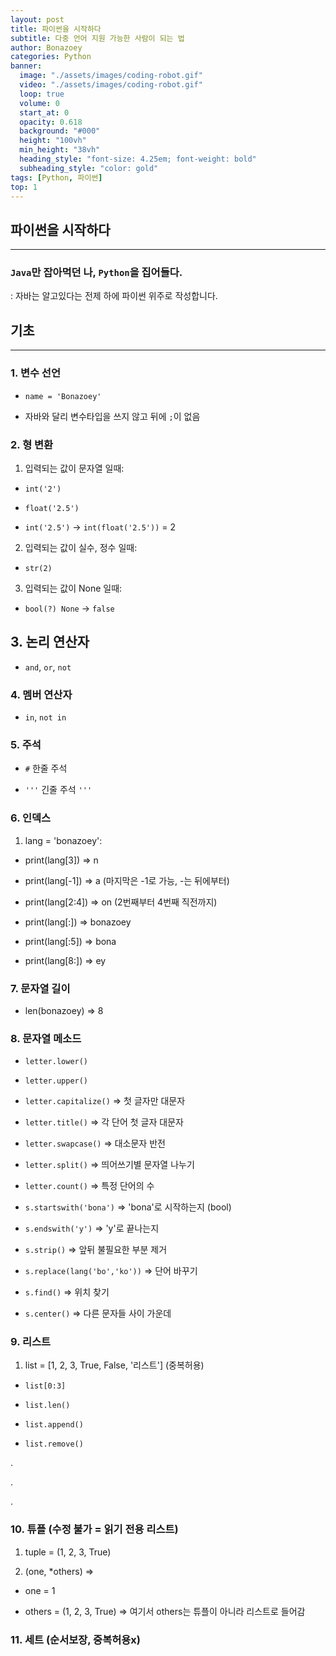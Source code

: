 ```yaml
---
layout: post
title: 파이썬을 시작하다
subtitle: 다중 언어 지원 가능한 사람이 되는 법
author: Bonazoey
categories: Python
banner:
  image: "./assets/images/coding-robot.gif"
  video: "./assets/images/coding-robot.gif"
  loop: true
  volume: 0
  start_at: 0
  opacity: 0.618
  background: "#000"
  height: "100vh"
  min_height: "38vh"
  heading_style: "font-size: 4.25em; font-weight: bold"
  subheading_style: "color: gold"
tags: [Python, 파이썬]
top: 1
---
```



## 파이썬을 시작하다

---

### `Java`만 잡아먹던 나, `Python`을 집어들다.

: 자바는 알고있다는 전제 하에 파이썬 위주로 작성합니다.


## 기초

---

### 1. 변수 선언

* `name = 'Bonazoey'`

* 자바와 달리 변수타입을 쓰지 않고 뒤에 `;`이 없음

 
### 2. 형 변환

1. 입력되는 값이 문자열 일때:

* `int('2')`

* `float('2.5')`

* `int('2.5')` -> `int(float('2.5'))` = 2

2. 입력되는 값이 실수, 정수 일때:

* `str(2)`

3. 입력되는 값이 None 일때: 

* `bool(?) None` -> `false`


## 3. 논리 연산자

* `and`, `or`, `not`

 
### 4. 멤버 연산자

* `in`, `not in`

  
### 5. 주석

* `#` 한줄 주석

* `'''` 긴줄 주석 `'''`

 
### 6. 인덱스 

1. lang = 'bonazoey':

* print(lang[3]) => n

* print(lang[-1]) => a (마지막은 -1로 가능, -는 뒤에부터)

* print(lang[2:4]) => on (2번째부터 4번째 직전까지)

* print(lang[:]) => bonazoey

* print(lang[:5]) => bona

* print(lang[8:]) => ey

 
### 7. 문자열 길이

* len(bonazoey) => 8

 
### 8. 문자열 메소드

* `letter.lower()`

* `letter.upper()`

* `letter.capitalize()` => 첫 글자만 대문자

* `letter.title()` => 각 단어 첫 글자 대문자

* `letter.swapcase()` => 대소문자 반전

* `letter.split()` => 띄어쓰기별 문자열 나누기

* `letter.count()` => 특정 단어의 수

* `s.startswith('bona')` => 'bona'로 시작하는지 (bool)

* `s.endswith('y')` => 'y'로 끝나는지

* `s.strip()` => 앞뒤 불필요한 부분 제거

* `s.replace(lang('bo','ko'))` => 단어 바꾸기

* `s.find()` => 위치 찾기

* `s.center()` => 다른 문자들 사이 가운데

 
### 9. 리스트

1. list = [1, 2, 3, True, False, '리스트'] (중복허용)

* `list[0:3]`

* `list.len()`

* `list.append()`

* `list.remove()`

.

.

.

  
### 10. 튜플 (수정 불가 = 읽기 전용 리스트)

1. tuple = (1, 2, 3, True)

2. (one, *others) =>

* one = 1

* others = (1, 2, 3, True) => 여기서 others는 튜플이 아니라 리스트로 들어감

  
### 11. 세트 (순서보장, 중복허용x)
